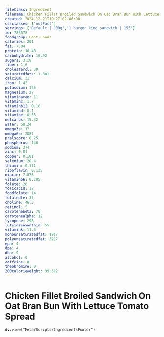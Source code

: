 ```yaml
---
fileClass: Ingredient
filename: Chicken Fillet Broiled Sandwich On Oat Bran Bun With Lettuce Tomato Spread
created: 2024-12-21T19:27:02-06:00
cssclasses: ['nutFact']
servings: ['Default | 100g','1 burger king sandwich | 155']
id: 783578
foodgroup: Fast Foods
calories: 201
fat: 7.04
protein: 16.48
carbohydrate: 16.92
sugars: 3.18
fiber: 1.6
cholesterol: 39
saturatedfats: 1.301
calcium: 31
iron: 1.42
potassium: 195
magnesium: 27
vitaminarae: 11
vitaminc: 1.7
vitaminb12: 0.16
vitamind: 0.1
vitamine: 0.53
netcarbs: 15.32
water: 58.24
omega3s: 17
omega6s: 2887
pralscore: 8.25
phosphorus: 146
sodium: 374
zinc: 0.81
copper: 0.101
selenium: 20.4
thiamin: 0.171
riboflavin: 0.135
niacin: 7.076
vitaminb6: 0.295
folate: 26
folicacid: 12
foodfolate: 14
folatedfe: 35
choline: 46.3
retinol: 5
carotenebeta: 70
carotenealpha: 12
lycopene: 298
luteinzeaxanthin: 55
vitamink: 11.6
monounsaturatedfat: 1967
polyunsaturatedfat: 3297
epa: 4
dpa: 4
dha: 9
alcohol: 0
caffeine: 0
theobromine: 0
200calorieweight: 99.502
---
```


# Chicken Fillet Broiled Sandwich On Oat Bran Bun With Lettuce Tomato Spread

```dataviewjs
dv.view("Meta/Scripts/IngredientsFooter")
```